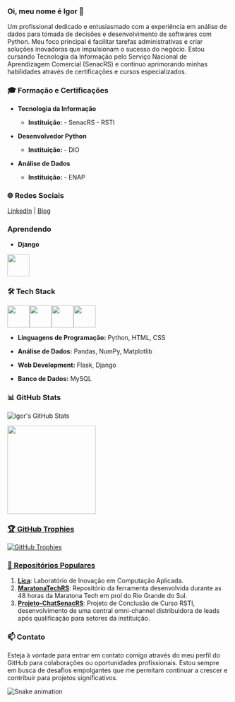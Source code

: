 ### Oi, meu nome é Igor 👋

Um profissional dedicado e entusiasmado com a experiência em análise de dados para tomada de decisões e desenvolvimento de softwares com Python. Meu foco principal é facilitar tarefas administrativas e criar soluções inovadoras que impulsionam o sucesso do negócio. Estou cursando Tecnologia da Informação pelo Serviço Nacional de Aprendizagem Comercial (SenacRS) e continuo aprimorando minhas habilidades através de certificações e cursos especializados.

### 🎓 Formação e Certificações

- **Tecnologia da Informação**
  - **Instituição:** - SenacRS - RSTI

- **Desenvolvedor Python**
  - **Instituição:** - DIO 
  
- **Análise de Dados**
  - **Instituição:** - ENAP
  

### 🌐 Redes Sociais

[LinkedIn](https://www.linkedin.com/in/igorrodrigz) | [Blog](https://igorrodrigz.dev/blog)

### Aprendendo
- **Django**
  
<img height=50px width=50px src="https://cdn.jsdelivr.net/gh/devicons/devicon@latest/icons/django/django-plain-wordmark.svg"  />       
  

### 🛠️ Tech Stack
<div id=linguagens><img height=50px width=50px src="https://cdn.jsdelivr.net/gh/devicons/devicon@latest/icons/python/python-original.svg" /><img heigth=50px width=50px src="https://cdn.jsdelivr.net/gh/devicons/devicon@latest/icons/html5/html5-plain-wordmark.svg" /><img heigth=50px width=50px src="https://cdn.jsdelivr.net/gh/devicons/devicon@latest/icons/css3/css3-plain-wordmark.svg" /><img height=50px width=50px src="https://cdn.jsdelivr.net/gh/devicons/devicon@latest/icons/github/github-original.svg" /></div>

- **Linguagens de Programação:**
  Python, HTML, CSS

- **Análise de Dados:**
  Pandas, NumPy, Matplotlib
  
- **Web Development:**
  Flask, Django
  
- **Banco de Dados:**
  MySQL
  
### 📊 GitHub Stats

![Igor's GitHub Stats](https://github-readme-stats.vercel.app/api?username=igorrodrigz&show_icons=true&theme=radical)
<div>
<a href="https://github.com/igorrodrigz">
<img loading="lazy" height="200em" src="https://github-readme-stats.vercel.app/api/top-langs/?username=igorrodrigz&layout=compact&langs_count=7&theme=radical"/>

</div>

### 🏆 GitHub Trophies

![GitHub Trophies](https://github-profile-trophy.vercel.app/?username=igorrodrigz&theme=radical)

### 📂 Repositórios Populares

1. **[Lica](https://github.com/LICA24)**: Laboratório de Inovação em Computação Aplicada.
2. **[MaratonaTechRS](https://github.com/igorrodrigz/MaratonaTechRS)**: Repositório da ferramenta desenvolvida durante as 48 horas da Maratona Tech em prol do Rio Grande do Sul.
3. **[Projeto-ChatSenacRS](https://github.com/igorrodrigz/Projeto-ChatSenacRS)**: Projeto de Conclusão de Curso RSTI, desenvolvimento de uma central omni-channel distribuidora de leads após qualificação para setores da instituição.

### 📫 Contato

Esteja à vontade para entrar em contato comigo através do meu perfil do GitHub para colaborações ou oportunidades profissionais. Estou sempre em busca de desafios empolgantes que me permitam continuar a crescer e contribuir para projetos significativos.

![Snake animation](https://github.com/igorrodrigz/igorrodrigz/blob/output/github-contribution-grid-snake.svg)
